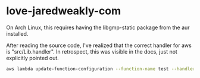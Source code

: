 # love-jaredweakly-com

On Arch Linux, this requires having the libgmp-static package from the aur installed.

After reading the source code, I've realized that the correct handler for aws is "src/Lib.handler".
In retrospect, this was visible in the docs, just not explicitly pointed out.

```sh
aws lambda update-function-configuration --function-name test --handler src/Lib.handler
```

